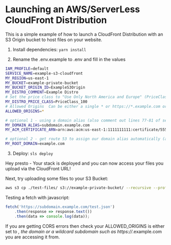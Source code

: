 # Launching an AWS/ServerLess CloudFront Distribution 

This is a simple example of how to launch a CloudFront Distribution with an S3 Origin bucket to host files on your website.

1. Install dependencies: `yarn install`

2. Rename the .env.example to .env and fill in the values

```bash
IAM_PROFILE=default
SERVICE_NAME=example-s3-cloudfront
MY_REGION=us-east-1
MY_BUCKET=example-private-bucket
MY_BUCKET_ORIGIN_ID=ExampleS3Origin
MY_DISTRO_COMMENT=Example Distro
# Set the price class to "Use Only North America and Europe" (PriceClass_200 is also europe etc, PriceClass_all is basically everywhere AWS supports)
MY_DISTRO_PRICE_CLASS=PriceClass_100 
# Allowed Origins  Can be either a single * or https://*.example.com or https://www.example.com - Read more here https://docs.aws.amazon.com/AmazonS3/latest/userguide/ManageCorsUsing.html - if you wish to use multiple then edit the serverless.yml file itself
ALLOWED_ORIGINS=*

# optional 1 - using a domain alias (also comment out lines 77-81 of serverless.yml if not using this)
MY_DOMAIN_ALIAS=subdomain.example.com
MY_ACM_CERTIFICATE_ARN=arn:aws:acm:us-east-1:1111111111:certificate/5555555-1111-2222-3333-b82099e490bd # Your SSL Cert found in https://us-east-1.console.aws.amazon.com/acm/home?region=us-east-1

# optional 2 - get route 53 to assign our domain alias automatically (also comment out lines 100-117 of serverless.yml if not using this)
MY_ROOT_DOMAIN=example.com
```

3. Deploy: `sls deploy` 

Hey presto - Your stack is deployed and you can now access your files you upload via the CloudFront URL! 

Next, try uploading some files to your S3 Bucket: 

```bash
aws s3 cp ./test-files/ s3://example-private-bucket/ --recursive --profile default --region us-east-1
```

Testing a fetch with javascript:

```javascript
fetch('https://subdomain.example.com/test.json')
	.then(response => response.text())
	.then(data => console.log(data));

```

If you are getting CORS errors then check your ALLOWED_ORIGINS is either set to *, the domain or a wildcard subdomain such as https://*.example.com you are accessing it from.

